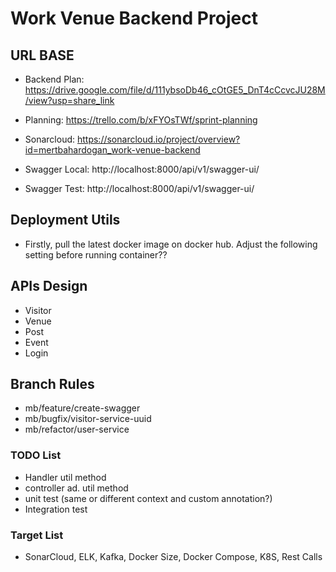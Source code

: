 # Work Venue Backend Project

## URL BASE

* Backend Plan: https://drive.google.com/file/d/111ybsoDb46_cOtGE5_DnT4cCcvcJU28M/view?usp=share_link

* Planning: https://trello.com/b/xFYOsTWf/sprint-planning

* Sonarcloud: https://sonarcloud.io/project/overview?id=mertbahardogan_work-venue-backend

* Swagger Local: http://localhost:8000/api/v1/swagger-ui/
* Swagger Test: http://localhost:8000/api/v1/swagger-ui/

## Deployment Utils
* Firstly, pull the latest docker image on docker hub. Adjust the following
 setting before running container??

## APIs Design
* Visitor 
* Venue
* Post
* Event
* Login

## Branch Rules 
* mb/feature/create-swagger
* mb/bugfix/visitor-service-uuid
* mb/refactor/user-service

### TODO List
* Handler util method
* controller ad. util method
* unit test (same or different context and custom annotation?)
* Integration test


### Target List
* SonarCloud, ELK, Kafka, Docker Size, Docker Compose, K8S, Rest Calls

